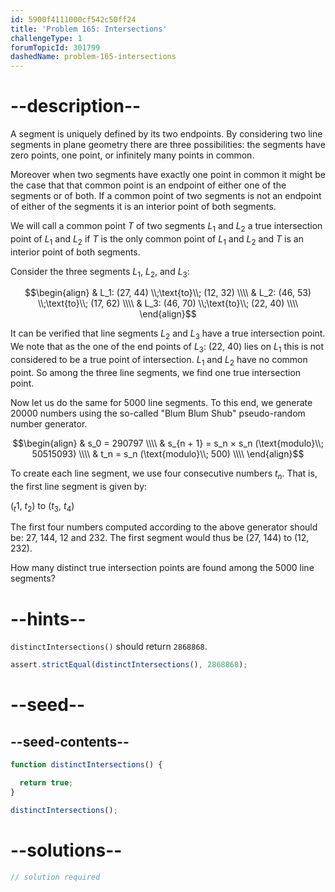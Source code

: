 ```yaml
---
id: 5900f4111000cf542c50ff24
title: 'Problem 165: Intersections'
challengeType: 1
forumTopicId: 301799
dashedName: problem-165-intersections
---
```


# --description--

A segment is uniquely defined by its two endpoints. By considering two line segments in plane geometry there are three possibilities: the segments have zero points, one point, or infinitely many points in common.

Moreover when two segments have exactly one point in common it might be the case that that common point is an endpoint of either one of the segments or of both. If a common point of two segments is not an endpoint of either of the segments it is an interior point of both segments.

We will call a common point $T$ of two segments $L_1$ and $L_2$ a true intersection point of $L_1$ and $L_2$ if $T$ is the only common point of $L_1$ and $L_2$ and $T$ is an interior point of both segments.

Consider the three segments $L_1$, $L_2$, and $L_3$:

$$\begin{align}   & L_1: (27, 44) \\;\text{to}\\; (12, 32) \\\\
  & L_2: (46, 53) \\;\text{to}\\; (17, 62) \\\\   & L_3: (46, 70) \\;\text{to}\\; (22, 40) \\\\
\end{align}$$

It can be verified that line segments $L_2$ and $L_3$ have a true intersection point. We note that as the one of the end points of $L_3$: (22, 40) lies on $L_1$ this is not considered to be a true point of intersection. $L_1$ and $L_2$ have no common point. So among the three line segments, we find one true intersection point.

Now let us do the same for 5000 line segments. To this end, we generate 20000 numbers using the so-called "Blum Blum Shub" pseudo-random number generator.

$$\begin{align}   & s_0 = 290797 \\\\
  & s_{n + 1} = s_n × s_n (\text{modulo}\\; 50515093) \\\\   & t_n = s_n (\text{modulo}\\; 500) \\\\
\end{align}$$

To create each line segment, we use four consecutive numbers $t_n$. That is, the first line segment is given by:

($_t$1, $t_2$) to ($t_3$, $t_4$)

The first four numbers computed according to the above generator should be: 27, 144, 12 and 232. The first segment would thus be (27, 144) to (12, 232).

How many distinct true intersection points are found among the 5000 line segments?

# --hints--

`distinctIntersections()` should return `2868868`.

```js
assert.strictEqual(distinctIntersections(), 2868868);
```

# --seed--

## --seed-contents--

```js
function distinctIntersections() {

  return true;
}

distinctIntersections();
```

# --solutions--

```js
// solution required
```
